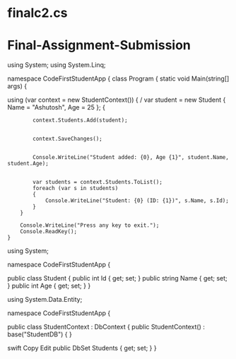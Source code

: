 # finalc2.cs
# Final-Assignment-Submission
using System;
using System.Linq;

namespace CodeFirstStudentApp
{
class Program
{
static void Main(string[] args)
{

using (var context = new StudentContext())
{
/
var student = new Student
{
Name = "Ashutosh",
Age = 25
};
{
            
            context.Students.Add(student);

            
            context.SaveChanges();

            
            Console.WriteLine("Student added: {0}, Age {1}", student.Name, student.Age);

            
            var students = context.Students.ToList();
            foreach (var s in students)
            {
                Console.WriteLine("Student: {0} (ID: {1})", s.Name, s.Id);
            }
        }

        Console.WriteLine("Press any key to exit.");
        Console.ReadKey();
    }
using System;

namespace CodeFirstStudentApp
{

public class Student
{
public int Id { get; set; } 
public string Name { get; set; } 
public int Age { get; set; } 
}

using System.Data.Entity;

namespace CodeFirstStudentApp
{

public class StudentContext : DbContext
{
public StudentContext() : base("StudentDB") { }

swift
Copy
Edit
    public DbSet<Student> Students { get; set; }
}
